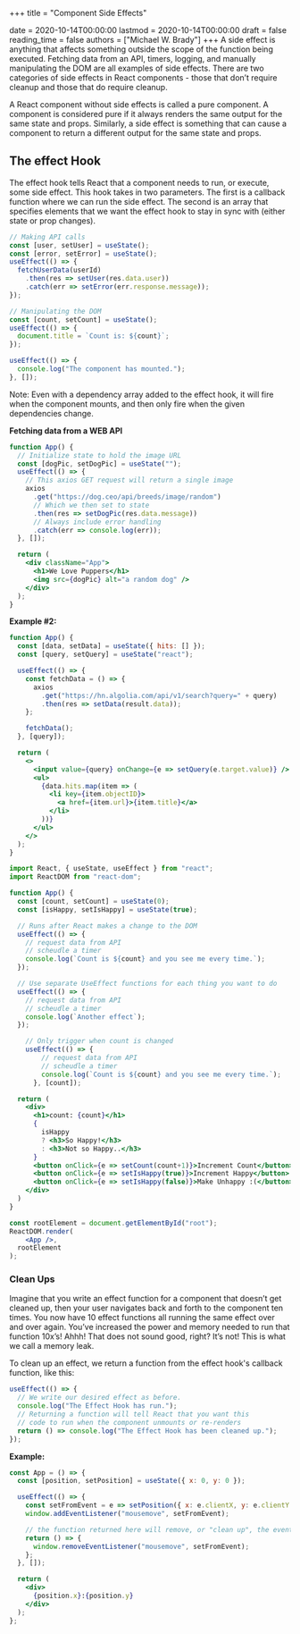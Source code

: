 +++
title = "Component Side Effects"

date = 2020-10-14T00:00:00
lastmod = 2020-10-14T00:00:00
draft = false
reading_time = false
authors = ["Michael W. Brady"]
+++
A side effect is anything that affects something outside the scope of the function being executed. Fetching data from an API, timers, logging, and manually manipulating the DOM are all examples of side effects. There are two categories of side effects in React components - those that don’t require cleanup and those that do require cleanup.

A React component without side effects is called a pure component. A component is considered pure if it always renders the same output for the same state and props. Similarly, a side effect is something that can cause a component to return a different output for the same state and props.

## The effect Hook

The effect hook tells React that a component needs to run, or execute, some side effect. This hook takes in two parameters. The first is a callback function where we can run the side effect. The second is an array that specifies elements that we want the effect hook to stay in sync with (either state or prop changes).

```jsx
// Making API calls
const [user, setUser] = useState();
const [error, setError] = useState();
useEffect(() => {
  fetchUserData(userId)
    .then(res => setUser(res.data.user))
    .catch(err => setError(err.response.message));
});

// Manipulating the DOM
const [count, setCount] = useState();
useEffect(() => {
  document.title = `Count is: ${count}`;
});

useEffect(() => {
  console.log("The component has mounted.");
}, []);
```

Note: Even with a dependency array added to the effect hook, it will fire when the component mounts, and then only fire when the given dependencies change.

**Fetching data from a WEB API**

```jsx
function App() {
  // Initialize state to hold the image URL
  const [dogPic, setDogPic] = useState("");
  useEffect(() => {
    // This axios GET request will return a single image
    axios
      .get("https://dog.ceo/api/breeds/image/random")
      // Which we then set to state
      .then(res => setDogPic(res.data.message))
      // Always include error handling
      .catch(err => console.log(err));
  }, []);

  return (
    <div className="App">
      <h1>We Love Puppers</h1>
      <img src={dogPic} alt="a random dog" />
    </div>
  );
}
```

**Example #2:** 

```jsx
function App() {
  const [data, setData] = useState({ hits: [] });
  const [query, setQuery] = useState("react");

  useEffect(() => {
    const fetchData = () => {
      axios
        .get("https://hn.algolia.com/api/v1/search?query=" + query)
        .then(res => setData(result.data));
    };

    fetchData();
  }, [query]);

  return (
    <>
      <input value={query} onChange={e => setQuery(e.target.value)} />
      <ul>
        {data.hits.map(item => (
          <li key={item.objectID}>
            <a href={item.url}>{item.title}</a>
          </li>
        ))}
      </ul>
    </>
  );
}
```

```jsx
import React, { useState, useEffect } from "react";
import ReactDOM from "react-dom";

function App() {
  const [count, setCount] = useState(0);
  const [isHappy, setIsHappy] = useState(true);

  // Runs after React makes a change to the DOM
  useEffect(() => {
    // request data from API
    // scheudle a timer
    console.log(`Count is ${count} and you see me every time.`);
  });

  // Use separate UseEffect functions for each thing you want to do
  useEffect(() => {
    // request data from API
    // scheudle a timer
    console.log(`Another effect`);
  });

	// Only trigger when count is changed
	useEffect(() => {
	    // request data from API
	    // scheudle a timer
	    console.log(`Count is ${count} and you see me every time.`);
	  }, [count]);

  return (
    <div>
      <h1>count: {count}</h1>
      {
        isHappy 
        ? <h3>So Happy!</h3> 
        : <h3>Not so Happy..</h3>
      }
      <button onClick={e => setCount(count+1)}>Increment Count</button>
      <button onClick={e => setIsHappy(true)}>Increment Happy</button>
      <button onClick={e => setIsHappy(false)}>Make Unhappy :(</button>
    </div>
  )
}

const rootElement = document.getElementById("root");
ReactDOM.render(
    <App />,
  rootElement
);
```

### Clean Ups

Imagine that you write an effect function for a component that doesn’t get cleaned up, then your user navigates back and forth to the component ten times. You now have 10 effect functions all running the same effect over and over again. You’ve increased the power and memory needed to run that function 10x’s! Ahhh! That does not sound good, right? It’s not! This is what we call a memory leak.

To clean up an effect, we return a function from the effect hook's callback function, like this:

```jsx
useEffect(() => {
  // We write our desired effect as before.
  console.log("The Effect Hook has run.");
  // Returning a function will tell React that you want this
  // code to run when the component unmounts or re-renders
  return () => console.log("The Effect Hook has been cleaned up.");
});
```

**Example:**

```jsx
const App = () => {
  const [position, setPosition] = useState({ x: 0, y: 0 });

  useEffect(() => {
    const setFromEvent = e => setPosition({ x: e.clientX, y: e.clientY });
    window.addEventListener("mousemove", setFromEvent);

    // the function returned here will remove, or "clean up", the event listener
    return () => {
      window.removeEventListener("mousemove", setFromEvent);
    };
  }, []);

  return (
    <div>
      {position.x}:{position.y}
    </div>
  );
};
```